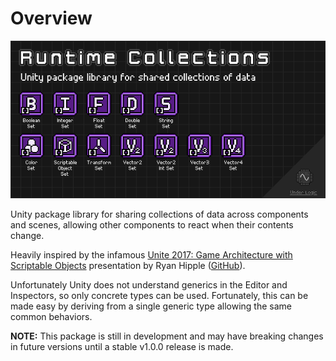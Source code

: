 # Overview

![image](images/cover.png)

Unity package library for sharing collections of data across components and scenes, allowing other components to react when their contents change.

Heavily inspired by the infamous [Unite 2017: Game Architecture with Scriptable Objects](https://www.youtube.com/watch?v=raQ3iHhE_Kk) presentation by Ryan Hipple ([GitHub](https://github.com/roboryantron/Unite2017)).

Unfortunately Unity does not understand generics in the Editor and Inspectors, so only concrete types can be used.
Fortunately, this can be made easy by deriving from a single generic type allowing the same common behaviors.

**NOTE:** This package is still in development and may have breaking changes in future versions until a stable v1.0.0 release is made.
